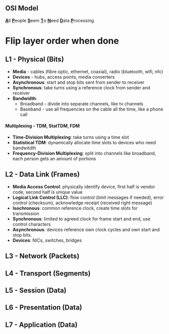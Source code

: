 ## OSI Model
<u>**A**</u>ll
<u>**P**</u>eople
<u>**S**</u>eem
<u>**T**</u>o
<u>**N**</u>eed
<u>**D**</u>ata
<u>**P**</u>rocessing

# Flip layer order when done

## L1 - Physical (Bits)
* **Media** - cables (fibre optic, ethernet, coaxial), radio (bluetooth, wifi, nfc)
* **Devices** - hubs, access points, media converters
* **Asynchronous**: start and stop bits sent from sender to receiver
* **Synchronous**: take turns using a reference clock from sender and receiver
* **Bandwidth**:
    * Broadband - divide into separate channels, like tv channels
    * Baseband - use all frequencies on the cable all the time, like a phone call

#### Multiplexing - TDM, StatTDM, FDM
* **Time-Division Multiplexing**: take turns using a time slot
* **Statistical TDM**: dynamically allocate time slots to devices who need bandwitdth
* **Frequency-Division Multiplexing**: split into channels like broadband, each person gets an amount of portions

## L2 - Data Link (Frames)
* **Media Access Control**: physically identify device, first half is vendor code, second half is unique value
* **Logical Link Control (LLC)**: flow control (limit messages if needed), error control (checksum), acknowledge receipt (received right message)
* **Isochronous**: common reference clock, create time slots for transmission
* **Synchronous**: limited to agreed clock for frame start and end, use control characters
* **Asynchronous**: devices reference own clock cycles and own start and stop bits.
* **Devices**: NICs, switches, bridges

## L3 - Network (Packets)
## L4 - Transport (Segments)
## L5 - Session (Data)
## L6 - Presentation (Data)
## L7 - Application (Data)